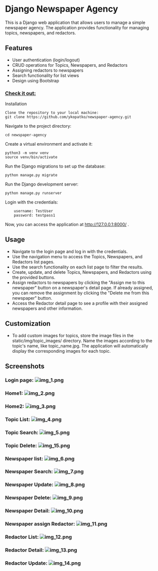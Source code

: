 # Django Newspaper Agency

This is a Django web application that allows users to manage a simple newspaper agency. The application provides functionality for managing topics, newspapers, and redactors.

## Features

- User authentication (login/logout)
- CRUD operations for Topics, Newspapers, and Redactors
- Assigning redactors to newspapers
- Search functionality for list views
- Design using Bootstrap


### [Check it out:](https://newspaper-agency-k1c5.onrender.com)


Installation

    Clone the repository to your local machine:
    git clone https://github.com/ykopatko/newspaper-agency.git

Navigate to the project directory:

    cd newspaper-agency

Create a virtual environment and activate it:

    python3 -m venv venv
    source venv/bin/activate


Run the Django migrations to set up the database:

    python manage.py migrate

Run the Django development server:

    python manage.py runserver

Login with the credentials:
    
        username: TestUser
        password: testpass1


Now, you can access the application at http://127.0.0.1:8000/ .

## Usage

- Navigate to the login page and log in with the credentials.
- Use the navigation menu to access the Topics, Newspapers, and Redactors list pages. 
- Use the search functionality on each list page to filter the results. 
- Create, update, and delete Topics, Newspapers, and Redactors using the provided buttons. 
- Assign redactors to newspapers by clicking the "Assign me to this newspaper" button on a newspaper's detail page. If already assigned, you can remove the assignment by clicking the "Delete me from this newspaper" button. 
- Access the Redactor detail page to see a profile with their assigned newspapers and other information.

## Customization

- To add custom images for topics, store the image files in the static/img/topic_images/ directory. Name the images according to the topic's name, like topic_name.jpg. The application will automatically display the corresponding images for each topic.

## Screenshots

### Login page: ![img_1.png](screenshots/img_1.png)

### Home1: ![img_2.png](screenshots/img_2.png)

### Home2: ![img_3.png](screenshots/img_3.png)

### Topic List: ![img_4.png](screenshots/img_4.png)

### Topic Search: ![img_5.png](screenshots/img_5.png)

### Topic Delete: ![img_15.png](screenshots/img_15.png)

### Newspaper list: ![img_6.png](screenshots/img_6.png)

### Newspaper Search: ![img_7.png](screenshots/img_7.png)

### Newspaper Update: ![img_8.png](screenshots/img_8.png)

### Newspaper Delete: ![img_9.png](screenshots/img_9.png)

### Newspaper Detail: ![img_10.png](screenshots/img_10.png)

### Newspaper assign Redactor: ![img_11.png](screenshots/img_11.png)

### Redactor List: ![img_12.png](screenshots/img_12.png)

### Redactor Detail: ![img_13.png](screenshots/img_13.png)

### Redactor Update: ![img_14.png](screenshots/img_14.png)